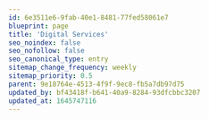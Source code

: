 ```yaml
---
id: 6e3511e6-9fab-40e1-8481-77fed58061e7
blueprint: page
title: 'Digital Services'
seo_noindex: false
seo_nofollow: false
seo_canonical_type: entry
sitemap_change_frequency: weekly
sitemap_priority: 0.5
parent: 9e18764e-4513-4f9f-9ec8-fb5a7db97d75
updated_by: bf43418f-b641-40a9-8284-93dfcbbc3207
updated_at: 1645747116
---
```

